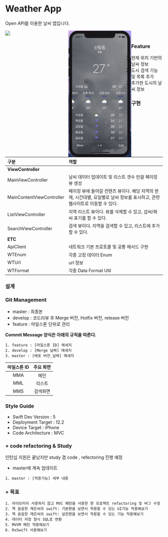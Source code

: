 # Weather App

Open API를 이용한 날씨 앱입니다.

<div><img src="./content/play.gif" style="width:40%; float:left"/>
<img src="./content/delete.gif" style="width:40%; float:left"/></div>

<br>

###  Feature
1. 현재 위치 기반의 날씨 정보
2. 도시 검색 기능 및 목록 추가
3. 추가한 도시의 날씨 정보

### 구현

| **구분** |   **역할**   |
| :------------- | :--------------- |
| **ViewController** |
|       MainViewController       |       날씨 데이터 업데이트 및 리스트 갯수 만큼 페이징 뷰 생성        |
|       MainContentViewController       |       페이징 뷰에 들어갈 컨텐츠 뷰이다. 해당 지역의 현재, 시간대별, 요일별로 날씨 정보를 표시하고, 관련 웹사이트로 이동할 수 있다.        |
|       ListViewController       |       지역 리스트 뷰이다. 뷰를 삭제할 수 있고, 섭씨/화씨 표기를 할 수 있다.        |
|       SearchViewController       |       검색 뷰이다. 지역을 검색할 수 있고, 리스트에 추가할 수 있다.        |
| **ETC**  |
|       ApiClient       |       네트워크 기본 프로토콜 및 공통 메서드 구현        |
|       WTEnum       |       각종 고정 데이터 Enum        |
|       WTUrl       |       url 정보        |
|       WTFormat       |       각종 Data Format Util        |


### 설계


### Git Management

- master : 최종본  
- develop : 코드리뷰 후 Merge 버전, Hotfix 버전, release 버전  
- feature : 마일스톤 단위로 관리

**Commit Message 양식은 아래의 규칙을 따른다.**  

```
1. feature : [마일스톤 ID] 메세지  
2. develop : [Merge 날짜] 메세지  
3. master : [배포 버전_날짜] 메세지  
```



| **마일스톤 ID** |   **주요 화면**   |
| :-------------: | :---------------: |
|       MMA       |       메인        |
|       MML       |       리스트        |
|       MMS       |       검색화면        |



### Style Guide

- Swift Dev Version : 5
- Deployment Target : 12.2
- Device Target : iPhone
- Code Architecture : MVC  


### + code refactoring & Study

인턴십 지원은 끝났지만 study 겸 code , refectoring 진행 예정

- master에 계속 업데이트

```
1. master : [적용기능] 세부 내용  
```

### + 목표

```
1. 라이브러리 사용하지 않고 MVC 패턴을 사용한 현 프로젝트 refactoring 및 버그 수정
2. 책 꼼꼼한 재은씨의 swift: 기본편을 보면서 적용할 수 있는 UI기능 적용해보기
3. 책 꼼꼼한 재은씨의 swift: 실전편을 보면서 적용할 수 있는 기능 적용해보기
4. 데이터 저장 형식 SQL로 변환
5. MVVM 패턴 적용해보기
6. RxSwift 사용해보기

```
